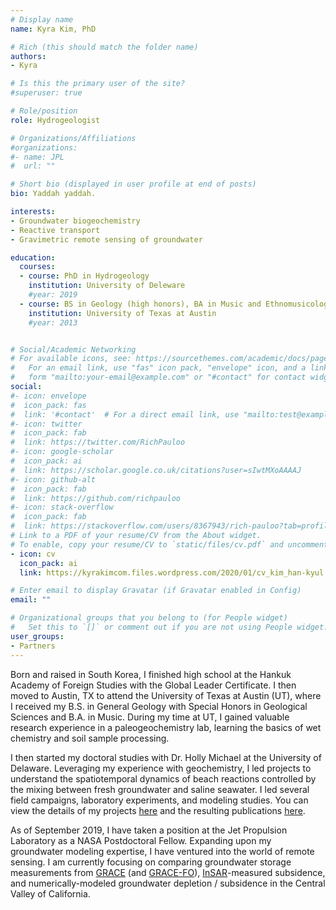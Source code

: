 ```yaml
---
# Display name
name: Kyra Kim, PhD

# Rich (this should match the folder name)
authors:
- Kyra

# Is this the primary user of the site?
#superuser: true

# Role/position
role: Hydrogeologist

# Organizations/Affiliations
#organizations:
#- name: JPL
#  url: ""

# Short bio (displayed in user profile at end of posts)
bio: Yaddah yaddah.

interests:
- Groundwater biogeochemistry  
- Reactive transport  
- Gravimetric remote sensing of groundwater  

education:
  courses:
  - course: PhD in Hydrogeology
    institution: University of Deleware
    #year: 2019
  - course: BS in Geology (high honors), BA in Music and Ethnomusicology (piano)
    institution: University of Texas at Austin
    #year: 2013


# Social/Academic Networking
# For available icons, see: https://sourcethemes.com/academic/docs/page-builder/#icons
#   For an email link, use "fas" icon pack, "envelope" icon, and a link in the
#   form "mailto:your-email@example.com" or "#contact" for contact widget.
social:
#- icon: envelope
#  icon_pack: fas
#  link: '#contact'  # For a direct email link, use "mailto:test@example.org".
#- icon: twitter
#  icon_pack: fab
#  link: https://twitter.com/RichPauloo
#- icon: google-scholar
#  icon_pack: ai
#  link: https://scholar.google.co.uk/citations?user=sIwtMXoAAAAJ
#- icon: github-alt
#  icon_pack: fab
#  link: https://github.com/richpauloo
#- icon: stack-overflow
#  icon_pack: fab
#  link: https://stackoverflow.com/users/8367943/rich-pauloo?tab=profile
# Link to a PDF of your resume/CV from the About widget.
# To enable, copy your resume/CV to `static/files/cv.pdf` and uncomment the lines below.
- icon: cv
  icon_pack: ai
  link: https://kyrakimcom.files.wordpress.com/2020/01/cv_kim_han-kyul.pdf

# Enter email to display Gravatar (if Gravatar enabled in Config)
email: ""

# Organizational groups that you belong to (for People widget)
#   Set this to `[]` or comment out if you are not using People widget.
user_groups:
- Partners
---
```


Born and raised in South Korea, I finished high school at the Hankuk Academy of Foreign Studies with the Global Leader Certificate. I then moved to Austin, TX to attend the University of Texas at Austin (UT), where I received my B.S. in General Geology with Special Honors in Geological Sciences and B.A. in Music. During my time at UT, I gained valuable research experience in a paleogeochemistry lab, learning the basics of wet chemistry and soil sample processing. 

I then started my doctoral studies with Dr. Holly Michael at the University of Delaware. Leveraging my experience with geochemistry, I led projects to understand the spatiotemporal dynamics of beach reactions controlled by the mixing between fresh groundwater and saline seawater. I led several field campaigns, laboratory experiments, and modeling studies. You can view the details of my projects [here](https://kyrakim.com/projects/) and the resulting publications [here](https://kyrakim.com/publications/).

As of September 2019, I have taken a position at the Jet Propulsion Laboratory as a NASA Postdoctoral Fellow. Expanding upon my groundwater modeling expertise, I have ventured into the world of remote sensing. I am currently focusing on comparing groundwater storage measurements from [GRACE](https://grace.jpl.nasa.gov/) (and [GRACE-FO](https://gracefo.jpl.nasa.gov/)), [InSAR](https://earth.esa.int/web/guest/missions/esa-operational-eo-missions/sentinel-1)-measured subsidence, and numerically-modeled groundwater depletion / subsidence in the Central Valley of California.